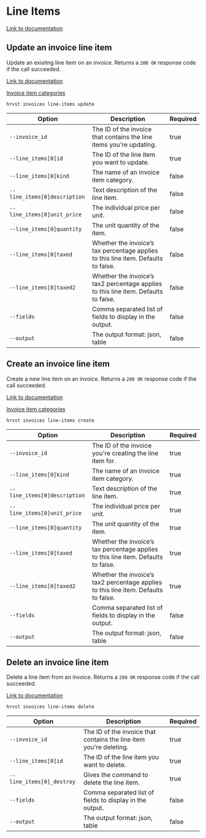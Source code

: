 # Line Items

[Link to documentation](https://help.getharvest.com/api-v2/invoices-api/invoices/invoices/#the-invoice-line-item-object)

## Update an invoice line item

Update an exisitng line item on an invoice. Returns a `200 OK` response code if the call succeeded.

[Link to documentation](https://help.getharvest.com/api-v2/invoices-api/invoices/invoices/#update-an-invoice-line-item)

[Invoice item categories](https://help.getharvest.com/api-v2/invoices-api/invoices/invoice-item-categories/)

```
hrvst invoices line-items update
```

| Option                       | Description                                                                         | Required |
| ---------------------------- | ----------------------------------------------------------------------------------- | -------- |
| `--invoice_id`               | The ID of the invoice that contains the line items you're updating.                 | true     |
| `--line_items[0]id`          | The ID of the line item you want to update.                                         | true     |
| `--line_items[0]kind`        | The name of an invoice item category.                                               | false    |
| `--line_items[0]description` | Text description of the line item.                                                  | false    |
| `--line_items[0]unit_price`  | The individual price per unit.                                                      | false    |
| `--line_items[0]quantity`    | The unit quantity of the item.                                                      | false    |
| `--line_items[0]taxed`       | Whether the invoice’s tax percentage applies to this line item. Defaults to false.  | false    |
| `--line_items[0]taxed2`      | Whether the invoice’s tax2 percentage applies to this line item. Defaults to false. | false    |
| `--fields`                   | Comma separated list of fields to display in the output.                            | false    |
| `--output`                   | The output format: json, table                                                      | false    |

## Create an invoice line item

Create a new line item on an invoice. Returns a `200 OK` response code if the call succeeded.

[Link to documentation](https://help.getharvest.com/api-v2/invoices-api/invoices/invoices/#create-an-invoice-line-item)

[Invoice item categories](https://help.getharvest.com/api-v2/invoices-api/invoices/invoice-item-categories/)

```
hrvst invoices line-items create
```

| Option                       | Description                                                                         | Required |
| ---------------------------- | ----------------------------------------------------------------------------------- | -------- |
| `--invoice_id`               | The ID of the invoice you're creating the line item for.                            | true     |
| `--line_items[0]kind`        | The name of an invoice item category.                                               | true     |
| `--line_items[0]description` | Text description of the line item.                                                  | true     |
| `--line_items[0]unit_price`  | The individual price per unit.                                                      | true     |
| `--line_items[0]quantity`    | The unit quantity of the item.                                                      | true     |
| `--line_items[0]taxed`       | Whether the invoice’s tax percentage applies to this line item. Defaults to false.  | true     |
| `--line_items[0]taxed2`      | Whether the invoice’s tax2 percentage applies to this line item. Defaults to false. | true     |
| `--fields`                   | Comma separated list of fields to display in the output.                            | false    |
| `--output`                   | The output format: json, table                                                      | false    |

## Delete an invoice line item

Delete a line item from an invoice. Returns a `200 OK` response code if the call succeeded.

[Link to documentation](https://help.getharvest.com/api-v2/invoices-api/invoices/invoices/#delete-an-invoice-line-item)

```
hrvst invoices line-items delete
```

| Option                    | Description                                                        | Required |
| ------------------------- | ------------------------------------------------------------------ | -------- |
| `--invoice_id`            | The ID of the invoice that contains the line item you're deleting. | true     |
| `--line_items[0]id`       | The ID of the line item you want to delete.                        | true     |
| `--line_items[0]_destroy` | Gives the command to delete the line item.                         | true     |
| `--fields`                | Comma separated list of fields to display in the output.           | false    |
| `--output`                | The output format: json, table                                     | false    |
